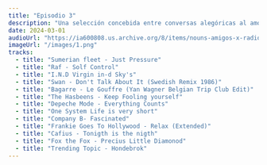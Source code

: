 ```yaml
---
title: "Episodio 3"
description: "Una selección concebida entre conversas alegóricas al amor y a la música de los 80 90 y contemporáneas que tienen este mismo espíritu"
date: 2024-03-01
audioUrl: "https://ia600808.us.archive.org/8/items/nouns-amigos-x-radio-volketa-interestelar-episodio-1/%E2%8C%90%E2%97%A8-%E2%97%A8%20Nouns%20Amigos%20x%20Radio%20Volketa%20Interestelar%20%E2%8C%90%E2%97%A8-%E2%97%A8%20%7C%20Episodio%203.mp3"
imageUrl: "/images/1.png"
tracks:
  - title: "Sumerian fleet - Just Pressure"
  - title: "Raf - Solf Control"
  - title: "I.N.D Virgin in-d Sky's"
  - title: "Swan - Don't Talk About It (Swedish Remix 1986)"
  - title: "Bagarre - Le Gouffre (Yan Wagner Belgian Trip Club Edit)"
  - title: "The Hasbeens - Keep Fooling yourself"
  - title: "Depeche Mode - Everything Counts"
  - title: "One System Life is very short"
  - title: "Company B- Fascinated"
  - title: "Frankie Goes To Hollywood - Relax (Extended)"
  - title: "Cafius - Tonigth is the nigth"
  - title: "Fox the Fox - Precius Little Diamonod"
  - title: "Trending Topic - Hondebrok"
---
```

